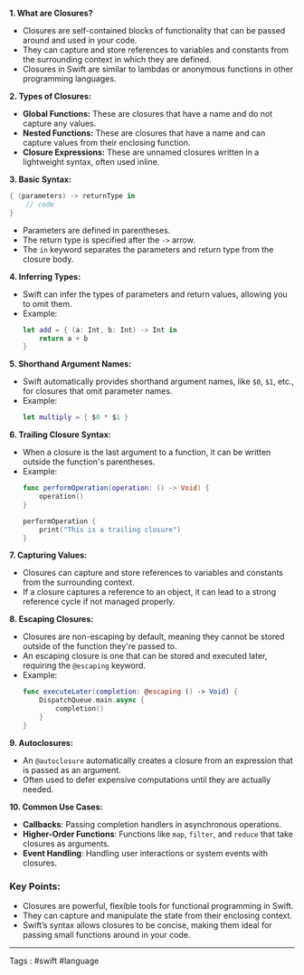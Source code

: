 
**1. What are Closures?**
   - Closures are self-contained blocks of functionality that can be passed around and used in your code.
   - They can capture and store references to variables and constants from the surrounding context in which they are defined.
   - Closures in Swift are similar to lambdas or anonymous functions in other programming languages.

**2. Types of Closures:**
   - **Global Functions:** These are closures that have a name and do not capture any values.
   - **Nested Functions:** These are closures that have a name and can capture values from their enclosing function.
   - **Closure Expressions:** These are unnamed closures written in a lightweight syntax, often used inline.

**3. Basic Syntax:**
   ```swift
   { (parameters) -> returnType in
       // code
   }
   ```
   - Parameters are defined in parentheses.
   - The return type is specified after the `->` arrow.
   - The `in` keyword separates the parameters and return type from the closure body.

**4. Inferring Types:**
   - Swift can infer the types of parameters and return values, allowing you to omit them.
   - Example:
     ```swift
     let add = { (a: Int, b: Int) -> Int in
         return a + b
     }
     ```

**5. Shorthand Argument Names:**
   - Swift automatically provides shorthand argument names, like `$0`, `$1`, etc., for closures that omit parameter names.
   - Example:
     ```swift
     let multiply = { $0 * $1 }
     ```

**6. Trailing Closure Syntax:**
   - When a closure is the last argument to a function, it can be written outside the function's parentheses.
   - Example:
     ```swift
     func performOperation(operation: () -> Void) {
         operation()
     }

     performOperation {
         print("This is a trailing closure")
     }
     ```

**7. Capturing Values:**
   - Closures can capture and store references to variables and constants from the surrounding context.
   - If a closure captures a reference to an object, it can lead to a strong reference cycle if not managed properly.

**8. Escaping Closures:**
   - Closures are non-escaping by default, meaning they cannot be stored outside of the function they're passed to.
   - An escaping closure is one that can be stored and executed later, requiring the `@escaping` keyword.
   - Example:
     ```swift
     func executeLater(completion: @escaping () -> Void) {
         DispatchQueue.main.async {
             completion()
         }
     }
     ```

**9. Autoclosures:**
   - An `@autoclosure` automatically creates a closure from an expression that is passed as an argument.
   - Often used to defer expensive computations until they are actually needed.

**10. Common Use Cases:**
   - **Callbacks**: Passing completion handlers in asynchronous operations.
   - **Higher-Order Functions**: Functions like `map`, `filter`, and `reduce` that take closures as arguments.
   - **Event Handling**: Handling user interactions or system events with closures.

### Key Points:
- Closures are powerful, flexible tools for functional programming in Swift.
- They can capture and manipulate the state from their enclosing context.
- Swift’s syntax allows closures to be concise, making them ideal for passing small functions around in your code.
___

Tags : #swift #language 